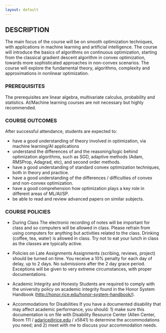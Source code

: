 ```yaml
---
layout: default
---
```


## DESCRIPTION

The main focus of the course will be on smooth optimization techniques, with applications in machine learning and artificial intelligence. The course will introduce the basics of algorithms on continuous optimization, starting from the classical gradient descent algorithm in convex optimization, towards more sophisticated approaches in non-convex scenarios. The course will explore the fundamental theory, algorithms, complexity and approximations in nonlinear optimization. 

### PREREQUISITES

The prerequisites are linear algebra, multivariate calculus, probability and statistics. AI/Machine learning courses are not necessary but highly recommended.

### COURSE OUTCOMES

After successful attendance, students are expected to:
+ have a good understanding of theory involved in optimization, via machine learning/AI applications
+ understand the differences of and the reasoning/logic behind optimization algorithms, such as SGD, adaptive methods (Adam, RMSProp, Adagrad, etc), and second order methods.
+ have a good understanding of standard convex optimization techniques, both in theory and practice.
+ have a good understanding of the differences / difficulties of convex and non-convex optimization.
+ have a good comprehension how optimization plays a key role in different areas of ML/AI/SP.
+ be able to read and review advanced papers on similar subjects.

### COURSE POLICIES

- During Class
The electronic recording of notes will be important for class and so computers will be allowed in
class. Please refrain from using computers for anything but activities related to the class. 
Drinking (coffee, tea, water) is allowed in class. Try not to eat your lunch in class as the 
classes are typically active.

- Policies on Late Assignments
Assignments (scribing, reviews, project) should be turned on time. You receive a 10% penalty for 
each day of delay, up to 2 days. No submissions after the 2 day grace period. Exceptions will be 
given to very extreme circumstances, with proper documentations.

- Academic Integrity and Honesty
Students are required to comply with the university policy on academic integrity found in the 
Honor System Handbook (http://honor.rice.edu/honor-system-handbook/).

- Accommodations for Disabilities
If you have a documented disability that may affect academic performance, you should: 1) make sure
this documentation is on file with Disability Resource Center (Allen Center, Room 111 / 
adarice@rice.edu / x5841) to determine the accommodations you need; and 2) meet with me to discuss 
your accommodation needs.
